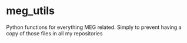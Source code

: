 # meg_utils
Python functions for everything MEG related. Simply to prevent having a copy of those files in all my repositories
